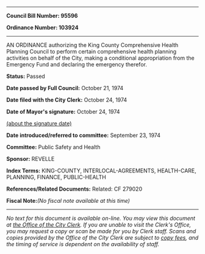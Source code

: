 

********

**Council Bill Number: 95596**
   
**Ordinance Number: 103924**
********

 AN ORDINANCE authorizing the King County Comprehensive Health Planning Council to perform certain comprehensive health planning activities on behalf of the City, making a conditional appropriation from the Emergency Fund and declaring the emergency therefor.

**Status:** Passed
   
**Date passed by Full Council:** October 21, 1974
   
**Date filed with the City Clerk:** October 24, 1974
   
**Date of Mayor's signature:** October 24, 1974
   
[(about the signature date)](/~public/approvaldate.htm)
   
   
   
**Date introduced/referred to committee:** September 23, 1974
   
**Committee:** Public Safety and Health
   
**Sponsor:** REVELLE
   
   
**Index Terms:** KING-COUNTY, INTERLOCAL-AGREEMENTS, HEALTH-CARE, PLANNING, FINANCE, PUBLIC-HEALTH

**References/Related Documents:** Related: CF 279020

**Fiscal Note:**_(No fiscal note available at this time)_
********

_No text for this document is available on-line. You may view this document at [the Office of the City Clerk](http://www.seattle.gov/leg/clerk/contactUs.htm). If you are unable to visit the Clerk's Office, you may request a copy or scan be made for you by Clerk staff. Scans and copies provided by the Office of the City Clerk are subject to [copy fees](http://clerk.seattle.gov/~public/clerkfees.htm), and the timing of service is dependent on the availability of staff._


